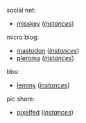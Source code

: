 
social net: 

- [misskey](../misskey-socializations) (*[instances](https://misskey-hub.net/instances.html)*)

micro blog: 

- [mastodon](../mastodon-socializations) (*[instances](https://joinmastodon.org/servers)*)
- [pleroma](../pleroma-socializations) (*[instances](https://pleroma.social#featured-instances)*)

bbs: 

- [lemmy](../lemmy-socializations) (*[instances](https://join-lemmy.org/instances)*)

pic share: 

- [pixelfed](../pixelfed-socializations) (*[instances](https://pixelfed.org/servers)*)

